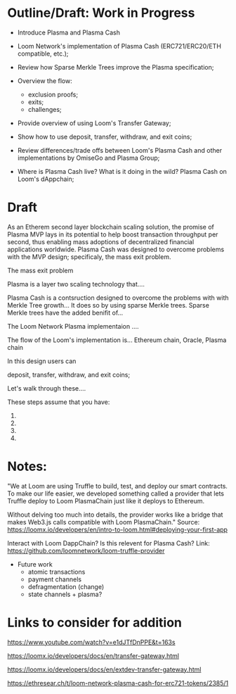 # Outline/Draft: Work in Progress

- Introduce Plasma and Plasma Cash

- Loom Network's implementation of Plasma Cash (ERC721/ERC20/ETH compatible, etc.);

- Review how Sparse Merkle Trees improve the Plasma specification;

- Overview the flow:
	- exclusion proofs;
	- exits;
	- challenges;

- Provide overview of using Loom's Transfer Gateway;

- Show how to use deposit, transfer, withdraw, and exit coins;

- Review differences/trade offs between Loom's Plasma Cash and other implementations by OmiseGo and Plasma Group;

- Where is Plasma Cash live? What is it doing in the wild? Plasma Cash on Loom's dAppchain;


# Draft

As an Etherem second layer blockchain scaling solution, the promise of Plasma MVP lays in its potential to help boost transaction throughput per second, thus enabling mass adoptions of decentralized financial applications worldwide. Plasma Cash was designed to overcome problems with the MVP design; specificaly, the mass exit problem.

The mass exit problem    



Plasma is a layer two scaling technology that....

Plasma Cash is a contsruction designed to overcome the problems with with Merkle Tree growth... It does so by using sparse Merkle trees. Sparse Merkle trees have the added benifit of...

The Loom Network Plasma implementaion ....

The flow of the Loom's implementation is... Ethereum chain, Oracle, Plasma chain

In this design users can

deposit, transfer, withdraw, and exit coins;

Let's walk through these....

These steps assume that you have:

1)

2)

3)

4)










# Notes:

"We at Loom are using Truffle to build, test, and deploy our smart contracts. To make our life easier, we developed something called a provider that lets Truffle deploy to Loom PlasmaChain just like it deploys to Ethereum.

Without delving too much into details, the provider works like a bridge that makes Web3.js calls compatible with Loom PlasmaChain."
Source: https://loomx.io/developers/en/intro-to-loom.html#deploying-your-first-app

Interact with Loom DappChain? Is this relevent for Plasma Cash?
Link: https://github.com/loomnetwork/loom-truffle-provider

- Future work
	- atomic transactions
	- payment channels
	- defragmentation (change)
	- state channels + plasma?

# Links to consider for addition

https://www.youtube.com/watch?v=e1dJTfDnPPE&t=163s

https://loomx.io/developers/docs/en/transfer-gateway.html

https://loomx.io/developers/docs/en/extdev-transfer-gateway.html

https://ethresear.ch/t/loom-network-plasma-cash-for-erc721-tokens/2385/1
